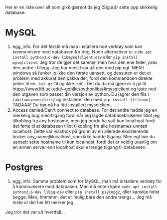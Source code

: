 Her er en liste over alt som gikk gærent da jeg (Sigurd) satte opp skikkelig database:

# MySQL

1. egg_info. For det første må man installere noe verktøy som kan kommunisere med databasen for deg. Noen alternativer er `sudo apt install python3.6-dev libmysqlclient-dev` eller `pip install mysqlclient`. Jeg tror de gjør det samme, men hvis den ene feiler, prøv den andre i tillegg. Jeg har mest trua på den med pip egt. MEN i windows så funker jo ikke den første uansett, og dessuten er det et problem med akkurat den pakka der, fordi den kommandoen direkte peker til en `.tar.gz`-fil og ikke `.whl`. Det du da må gjøre er å gå til https://www.lfd.uci.edu/~gohlke/pythonlibs/#mysqlclient og laste ned den utgaven som passer din versjon av python. Du lagrer den fila i `taktlausveven/site/` og installerer den med `pip install [filnavn]`. TADAAA! Du bør nå ha fått installert mysqlclient.
2. Access denied/Can't connect to database. For det andre hadde jeg en merkelig bug med tilgang fordi når jeg lagde databasebrukeren tillot jeg tilkobling fra any hostname, men jeg burde ha satt kun localhost fordi det førte til at databasen tillot tilkobling fra alle hostnames unntatt localhost. Dette var visstnok på grunn av en allerede eksisterende bruker any_name@localhost, som ikke hadde tilgang. Men egt bør du uansett sette hostname til kun localhost, fordi det er veldig uvanlig om en annen server enn localhost skulle trenge tilgang til databasen.

# Postgres

1. egg_info. Samme problem som for MySQL, man må installere verktøy for å kommunisere med databasen. Man må enten kjøre `sudo apt install python3.6-dev libpq-dev` eller `pip install psycopg2`, eller kanskje helst begge. Men, hmmmm, det er mulig bare den andre trengs... Jeg må teste ut det her litt merker jeg.

Jeg tror det var alt hvertfall...
